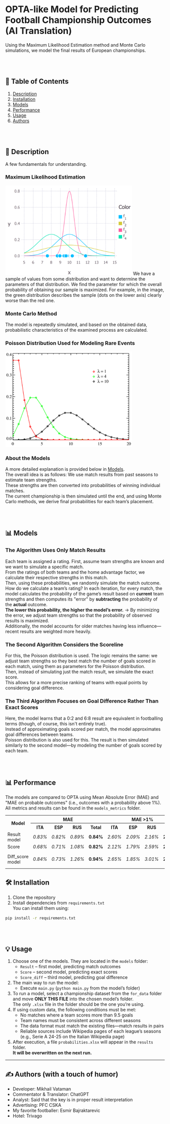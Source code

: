 # OPTA-like Model for Predicting Football Championship Outcomes  (AI Translation)
Using the Maximum Likelihood Estimation method and Monte Carlo simulations, we model the final results of European championships.  

<br><br>  

## 📌 Table of Contents  
1. [Description](#description)  
2. [Installation](#installation)  
3. [Models](#models)  
4. [Performance](#performance)  
5. [Usage](#usage)  
6. [Authors](#authors)  

<br><br>  

## <a name="description">📖 Description  
A few fundamentals for understanding.  

### Maximum Likelihood Estimation  
<img src="images/MMP_for_README.png" width="400" />  
We have a sample of values from some distribution and want to determine the parameters of that distribution.  
We find the parameter for which the overall probability of obtaining our sample is maximized.  
For example, in the image, the green distribution describes the sample (dots on the lower axis) clearly worse than the red one.  

### Monte Carlo Method  
The model is repeatedly simulated, and based on the obtained data, probabilistic characteristics of the examined process are calculated.  

### Poisson Distribution Used for Modeling Rare Events  
<img src="images/Poasson_dist.png" width="400" />  

### About the Models  
A more detailed explanation is provided below in [Models](#models).  
The overall idea is as follows: We use match results from past seasons to estimate team strengths.  
These strengths are then converted into probabilities of winning individual matches.  
The current championship is then simulated until the end, and using Monte Carlo methods, we derive final probabilities for each team’s placement.  

<br><br>  

## <a name="models">📊 Models  

### The Algorithm Uses Only Match Results  
Each team is assigned a rating. First, assume team strengths are known and we want to simulate a specific match.  
From the ratings of both teams and the home advantage factor, we calculate their respective strengths in this match.  
Then, using these probabilities, we randomly simulate the match outcome.  
How do we calculate a team’s rating? In each iteration, for every match, the model calculates the probability of the game’s result based on **current** team strengths and then computes its "error" by **subtracting** the probability of the **actual** outcome.  
**The lower this probability, the higher the model’s error.** → By minimizing the error, we adjust team strengths so that the probability of observed results is maximized.  
Additionally, the model accounts for older matches having less influence—recent results are weighted more heavily.  

### The Second Algorithm Considers the Scoreline  
For this, the Poisson distribution is used. The logic remains the same: we adjust team strengths so they best match the number of goals scored in each match, using them as parameters for the Poisson distribution.  
Then, instead of simulating just the match result, we simulate the exact score.  
This allows for a more precise ranking of teams with equal points by considering goal difference.  

### The Third Algorithm Focuses on Goal Difference Rather Than Exact Scores  
Here, the model learns that a 0:2 and 6:8 result are equivalent in footballing terms (though, of course, this isn't entirely true).  
Instead of approximating goals scored per match, the model approximates goal differences between teams.  
Poisson distribution is also used for this. The result is then simulated similarly to the second model—by modeling the number of goals scored by each team.  

<br><br>  

## <a name="performance">📊 Performance  
The models are compared to OPTA using Mean Absolute Error (MAE) and "MAE on probable outcomes" (i.e., outcomes with a probability above 1%).  
All metrics and results can be found in the `models_metrics` folder.  

<table>
  <tr>
    <th rowspan="2">Model</th>
    <th colspan="4">MAE</th>
    <th colspan="4">MAE >1%</th>
    <th rowspan="2">Training time</th>
  </tr>
  <tr>
    <th>ITA</th> <th>ESP</th> <th>RUS</th> <th>Total</th>
    <th>ITA</th> <th>ESP</th> <th>RUS</th> <th>Total</th>
  </tr>
  <tr>
    <td>Result model</td> <td><i>0.83%</i></td> <td><i>0.82%</i></td> <td><i>0.89%</i></td> <td><strong>0.84%</strong></td>
    <td><i>2.60%</i></td> <td><i>2.09%</i></td> <td><i>2.16%</i></td> <td><strong>2.28%</strong></td> <td>Very fast</td>
  </tr>
  <tr>
    <td>Score</td> <td><i>0.68%</i></td> <td><i>0.71%</i></td> <td><i>1.08%</i></td> <td><strong>0.82%</strong></td>
    <td><i>2.12%</i></td> <td><i>1.79%</i></td> <td><i>2.59%</i></td> <td><strong>2.16%</strong></td> <td>Fast</td>
  </tr>
  <tr>
    <td>Diff_score model</td> <td><i>0.84%</i></td> <td><i>0.73%</i></td> <td><i>1.26%</i></td> <td><strong>0.94%</strong></td>
    <td><i>2.65%</i></td> <td><i>1.85%</i></td> <td><i>3.01%</i></td> <td><strong>2.5%</strong></td> <td>Slow (4-5 min)</td>
  </tr>
</table> 

## <a name="installation">🛠 Installation  
1. Clone the repository  
2. Install dependencies from `requirements.txt`  
You can install them using:  

```bash
pip install -r requirements.txt
```  

<br><br>  

## <a name="usage">💡 Usage  
1. Choose one of the models. They are located in the `models` folder:  
   - `Result` – first model, predicting match outcomes  
   - `Score` – second model, predicting exact scores  
   - `Score_diff` – third model, predicting goal difference  
2. The main way to run the model:  
   - Execute `main.py` (`python main.py` from the model’s folder)  
3. To run a model, select a championship dataset from the `for_data` folder and move **ONLY THIS FILE** into the chosen model’s folder.  
   The only `.xlsx` file in the folder should be the one you’re using.  
4. If using custom data, the following conditions must be met:  
   - No matches where a team scores more than 9.5 goals  
   - Team names must be consistent across different seasons  
   - The data format must match the existing files—match results in pairs  
   - Reliable sources include Wikipedia pages of each league’s seasons (e.g., Serie A 24-25 on the Italian Wikipedia page)  
5. After execution, a file `probabilities.xlsx` will appear in the `results` folder.  
   **It will be overwritten on the next run.**  

---  

## <a name="authors">✍️ Authors (with a touch of humor)  
- Developer: Mikhail Vataman  
- Commentator & Translator: ChatGPT  
- Analyst: Said that the key is in proper result interpretation  
- Advertising: PFC CSKA  
- My favorite footballer: Esmir Bajraktarevic  
- Hotel: Trivago
